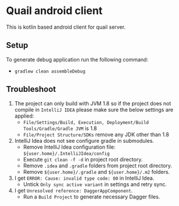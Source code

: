 # Quail android client

This is kotlin based android client for quail server.

## Setup

To generate debug application run the following command:

 - `gradlew clean assembleDebug`

## Troubleshoot
1. The project can only build with JVM 1.8 so if the project does not compile in `IntelliJ IDEA` please make sure the below settings are applied:
    - `File/Settings/Build, Execution, Deployment/Build Tools/Gradle/Gradle JVM` is 1.8
    - `File/Project Structure/SDKs` remove any JDK other than 1.8
2. IntelliJ Idea does not see configure gradle in submodules.
    - Remove IntelliJ Idea configuration file: `${user.home}/.IntelliJIdea/config`
    - Execute `git clean -f -d` in project root directory.
    - Remove `.idea` and `.gradle` folders from project root directory.
    - Remove `${user.home}/.gradle` and `${user.home}/.m2` folders.
3. I get `ERROR: Cause: invalid type code: 00` in IntelliJ Idea.
    - Untick `Only sync active variant` in settings and retry sync.
4. I get `Unresolved reference: DaggerAppComponent`.
    - Run a `Build Project` to generate necessary Dagger files.